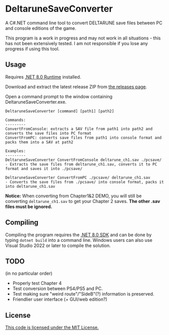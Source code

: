 # DeltaruneSaveConverter

A C#.NET command line tool to convert DELTARUNE save files between PC and console editions of the game.

This program is a work in progress and may not work in all situations - this has not been extensively tested. I am not responsible if you lose any progress if using this tool.

## Usage

Requires [.NET 8.0 Runtime](https://dotnet.microsoft.com/en-us/download/dotnet/8.0/runtime) installed.

Download and extract the latest release ZIP from [the releases page](https://github.com/InvoxiPlayGames/DeltaruneSaveConverter/releases).

Open a command prompt to the window containing DeltaruneSaveConverter.exe.

```
DeltaruneSaveConverter [command] [path1] [path2]

Commands:
---------
ConvertFromConsole: extracts a SAV file from path1 into path2 and converts the save files into PC format
ConvertFromPC: converts save files from path1 into console format and packs them into a SAV at path2

Examples:
---------
DeltaruneSaveConverter ConvertFromConsole deltarune_ch1.sav ./pcsave/
- Extracts the save files from deltarune_ch1.sav, converts it to PC format and saves it into ./pcsave/

DeltaruneSaveConverter ConvertFromPC ./pcsave/ deltarune_ch1.sav
- Converts the save files from ./pcsave/ into console format, packs it into deltarune_ch1.sav
```

**Notice:** When converting from Chapter1&2 DEMO, you will still be converting `deltarune_ch1.sav` to get your Chapter 2 saves. **The other .sav files must be ignored.**

## Compiling

Compiling the program requires the [.NET 8.0 SDK](https://dotnet.microsoft.com/download) and can be done by typing `dotnet build` into a command line. Windows users can also use Visual Studio 2022 or later to compile the solution.

## TODO

(in no particular order)

- Properly test Chapter 4
- Test conversion between PS4/PS5 and PC.
- Test making sure "weird route"/"SideB"(?) information is preserved.
- Friendlier user interface (+ GUI/web edition?)

## License

[This code is licensed under the MIT License.](https://github.com/InvoxiPlayGames/DeltaruneSaveConverter/blob/master/LICENSE)

